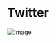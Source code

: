 # Twitter

![image](https://github.com/ireneFM97/Twitter/assets/121550787/91c62a95-7c73-403a-b719-532fa6452df3)

